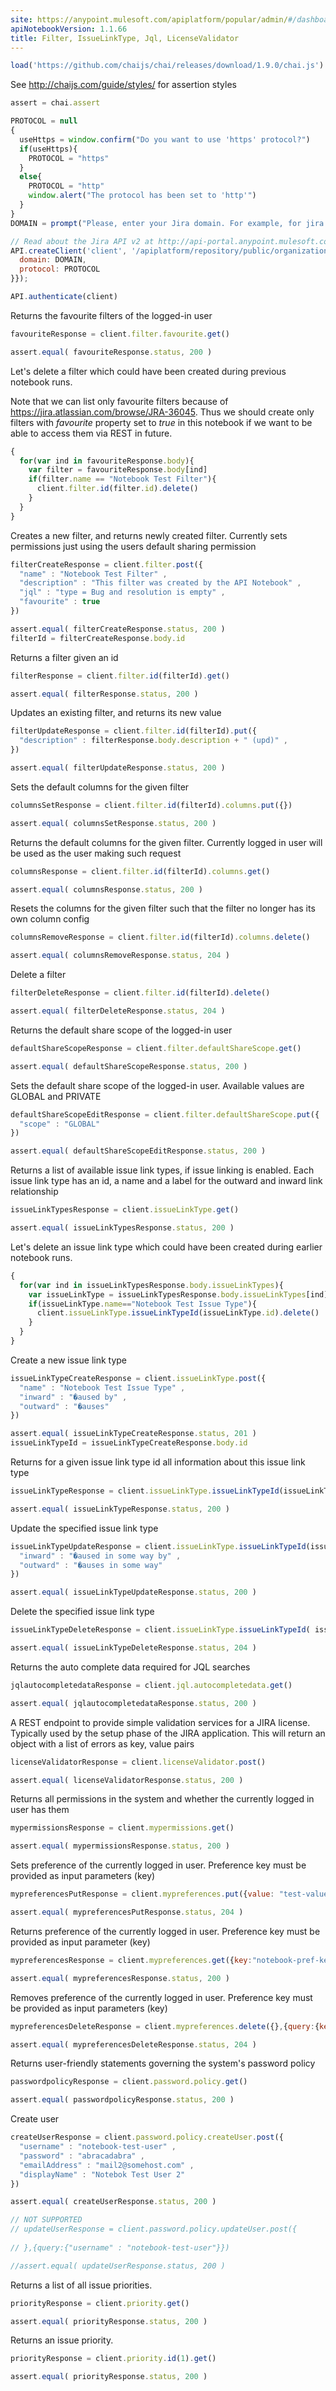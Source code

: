 ```yaml
---
site: https://anypoint.mulesoft.com/apiplatform/popular/admin/#/dashboard/apis/7868/versions/8022/portal/pages/6630/preview
apiNotebookVersion: 1.1.66
title: Filter, IssueLinkType, Jql, LicenseValidator
---
```


```javascript
load('https://github.com/chaijs/chai/releases/download/1.9.0/chai.js')
```

See http://chaijs.com/guide/styles/ for assertion styles

```javascript
assert = chai.assert
```

```javascript
PROTOCOL = null
{
  useHttps = window.confirm("Do you want to use 'https' protocol?")
  if(useHttps){
    PROTOCOL = "https"
  }
  else{
    PROTOCOL = "http"
    window.alert("The protocol has been set to 'http'")
  }
}
DOMAIN = prompt("Please, enter your Jira domain. For example, for jira URL 'https://jirahost.atlassian.net' enter 'jirahost.atlassian.net'")
```

```javascript
// Read about the Jira API v2 at http://api-portal.anypoint.mulesoft.com/onpositive/api/jira-api-v2
API.createClient('client', '/apiplatform/repository/public/organizations/30/apis/7868/versions/8022/definition', {baseUriParameters: {
  domain: DOMAIN,
  protocol: PROTOCOL
}});
```

```javascript
API.authenticate(client)
```

Returns the favourite filters of the logged-in user

```javascript
favouriteResponse = client.filter.favourite.get()
```

```javascript
assert.equal( favouriteResponse.status, 200 )
```

Let's delete a filter which could have been created during previous notebook runs.

Note that we can list only favourite filters because of https://jira.atlassian.com/browse/JRA-36045. Thus we should create only filters with _favourite_ property set to _true_ in this notebook if we want to be able to access them via REST in future.

```javascript
{
  for(var ind in favouriteResponse.body){
    var filter = favouriteResponse.body[ind]
    if(filter.name == "Notebook Test Filter"){
      client.filter.id(filter.id).delete()
    }
  }
}
```

Creates a new filter, and returns newly created filter. Currently sets permissions just using the users default sharing permission

```javascript
filterCreateResponse = client.filter.post({
  "name" : "Notebook Test Filter" ,
  "description" : "This filter was created by the API Notebook" ,
  "jql" : "type = Bug and resolution is empty" ,
  "favourite" : true
})
```

```javascript
assert.equal( filterCreateResponse.status, 200 )
filterId = filterCreateResponse.body.id
```

Returns a filter given an id

```javascript
filterResponse = client.filter.id(filterId).get()
```

```javascript
assert.equal( filterResponse.status, 200 )
```

Updates an existing filter, and returns its new value

```javascript
filterUpdateResponse = client.filter.id(filterId).put({
  "description" : filterResponse.body.description + " (upd)" ,
})
```

```javascript
assert.equal( filterUpdateResponse.status, 200 )
```

Sets the default columns for the given filter

```javascript
columnsSetResponse = client.filter.id(filterId).columns.put({})
```

```javascript
assert.equal( columnsSetResponse.status, 200 )
```

Returns the default columns for the given filter. Currently logged in user will be used as the user making such request

```javascript
columnsResponse = client.filter.id(filterId).columns.get()
```

```javascript
assert.equal( columnsResponse.status, 200 )
```

Resets the columns for the given filter such that the filter no longer has its own column config

```javascript
columnsRemoveResponse = client.filter.id(filterId).columns.delete()
```

```javascript
assert.equal( columnsRemoveResponse.status, 204 )
```

Delete a filter

```javascript
filterDeleteResponse = client.filter.id(filterId).delete()
```

```javascript
assert.equal( filterDeleteResponse.status, 204 )
```

Returns the default share scope of the logged-in user

```javascript
defaultShareScopeResponse = client.filter.defaultShareScope.get()
```

```javascript
assert.equal( defaultShareScopeResponse.status, 200 )
```

Sets the default share scope of the logged-in user. Available values are GLOBAL and PRIVATE

```javascript
defaultShareScopeEditResponse = client.filter.defaultShareScope.put({
  "scope" : "GLOBAL"
})
```

```javascript
assert.equal( defaultShareScopeEditResponse.status, 200 )
```

Returns a list of available issue link types, if issue linking is enabled. Each issue link type has an id, a name and a label for the outward and inward link relationship

```javascript
issueLinkTypesResponse = client.issueLinkType.get()
```

```javascript
assert.equal( issueLinkTypesResponse.status, 200 )
```

Let's delete an issue link type which could have been created during earlier notebook runs.

```javascript
{
  for(var ind in issueLinkTypesResponse.body.issueLinkTypes){
    var issueLinkType = issueLinkTypesResponse.body.issueLinkTypes[ind]
    if(issueLinkType.name=="Notebook Test Issue Type"){
      client.issueLinkType.issueLinkTypeId(issueLinkType.id).delete()
    }
  }
}
```

Create a new issue link type

```javascript
issueLinkTypeCreateResponse = client.issueLinkType.post({
  "name" : "Notebook Test Issue Type" ,
  "inward" : "�aused by" ,
  "outward" : "�auses"
})
```

```javascript
assert.equal( issueLinkTypeCreateResponse.status, 201 )
issueLinkTypeId = issueLinkTypeCreateResponse.body.id
```

Returns for a given issue link type id all information about this issue link type

```javascript
issueLinkTypeResponse = client.issueLinkType.issueLinkTypeId(issueLinkTypeId).get()
```

```javascript
assert.equal( issueLinkTypeResponse.status, 200 )
```

Update the specified issue link type

```javascript
issueLinkTypeUpdateResponse = client.issueLinkType.issueLinkTypeId(issueLinkTypeId).put({
  "inward" : "�aused in some way by" ,
  "outward" : "�auses in some way"
})
```

```javascript
assert.equal( issueLinkTypeUpdateResponse.status, 200 )
```

Delete the specified issue link type

```javascript
issueLinkTypeDeleteResponse = client.issueLinkType.issueLinkTypeId( issueLinkTypeId).delete()
```

```javascript
assert.equal( issueLinkTypeDeleteResponse.status, 204 )
```

Returns the auto complete data required for JQL searches

```javascript
jqlautocompletedataResponse = client.jql.autocompletedata.get()
```

```javascript
assert.equal( jqlautocompletedataResponse.status, 200 )
```

A REST endpoint to provide simple validation services for a JIRA license. Typically used by the setup phase of the JIRA application. This will return an object with a list of errors as key, value pairs

```javascript
licenseValidatorResponse = client.licenseValidator.post()
```

```javascript
assert.equal( licenseValidatorResponse.status, 200 )
```

Returns all permissions in the system and whether the currently logged in user has them

```javascript
mypermissionsResponse = client.mypermissions.get()
```

```javascript
assert.equal( mypermissionsResponse.status, 200 )
```

Sets preference of the currently logged in user. Preference key must be provided as input parameters (key)

```javascript
mypreferencesPutResponse = client.mypreferences.put({value: "test-value"},{query:{key:"notebook-pref-key"}})
```

```javascript
assert.equal( mypreferencesPutResponse.status, 204 )
```

Returns preference of the currently logged in user. Preference key must be provided as input parameter (key)

```javascript
mypreferencesResponse = client.mypreferences.get({key:"notebook-pref-key"})
```

```javascript
assert.equal( mypreferencesResponse.status, 200 )
```

Removes preference of the currently logged in user. Preference key must be provided as input parameters (key)

```javascript
mypreferencesDeleteResponse = client.mypreferences.delete({},{query:{key:"notebook-pref-key"}})
```

```javascript
assert.equal( mypreferencesDeleteResponse.status, 204 )
```

Returns user-friendly statements governing the system's password policy

```javascript
passwordpolicyResponse = client.password.policy.get()
```

```javascript
assert.equal( passwordpolicyResponse.status, 200 )
```

Create user

```javascript
createUserResponse = client.password.policy.createUser.post({
  "username" : "notebook-test-user" ,
  "password" : "abracadabra" ,
  "emailAddress" : "mail2@somehost.com" ,
  "displayName" : "Notebok Test User 2"
})
```

```javascript
assert.equal( createUserResponse.status, 200 )
```

```javascript
// NOT SUPPORTED
// updateUserResponse = client.password.policy.updateUser.post({
  
// },{query:{"username" : "notebook-test-user"}})
```

```javascript
//assert.equal( updateUserResponse.status, 200 )
```

Returns a list of all issue priorities.

```javascript
priorityResponse = client.priority.get()
```

```javascript
assert.equal( priorityResponse.status, 200 )
```

Returns an issue priority.

```javascript
priorityResponse = client.priority.id(1).get()
```

```javascript
assert.equal( priorityResponse.status, 200 )
```
